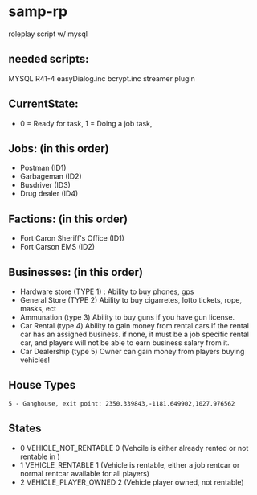 # samp-rp
roleplay script w/ mysql

## needed scripts:
MYSQL R41-4
easyDialog.inc
bcrypt.inc
streamer plugin

## CurrentState:
* 0 = Ready for task, 1 = Doing a job task, 

## Jobs: (in this order)
* Postman (ID1)
* Garbageman (ID2)
* Busdriver (ID3)
* Drug dealer (ID4)

## Factions: (in this order)
* Fort Caron Sheriff's Office (ID1)
* Fort Carson EMS (ID2)

## Businesses: (in this order)
* Hardware store (TYPE 1) :
    Ability to buy phones, gps
* General Store (TYPE 2)
    Ability to buy cigarretes, lotto tickets, rope, masks, ect
* Ammunation (type 3)
    Ability to buy guns if you have gun license.
* Car Rental (type 4)
    Ability to gain money from rental cars if the rental car has an assigned business. if none, it must be a job specific rental car, and players will not be able to earn business salary from it.
* Car Dealership (type 5)
    Owner can gain money from players buying vehicles! 

## House Types
    5 - Ganghouse, exit point: 2350.339843,-1181.649902,1027.976562
## States
* 0 VEHICLE_NOT_RENTABLE 0 (Vehcile is either already rented or not rentable in )
* 1 VEHICLE_RENTABLE 1 (Vehicle is rentable, either a job rentcar or normal rentcar available for all players)
* 2 VEHICLE_PLAYER_OWNED 2 (Vehicle player owned, not rentable)
